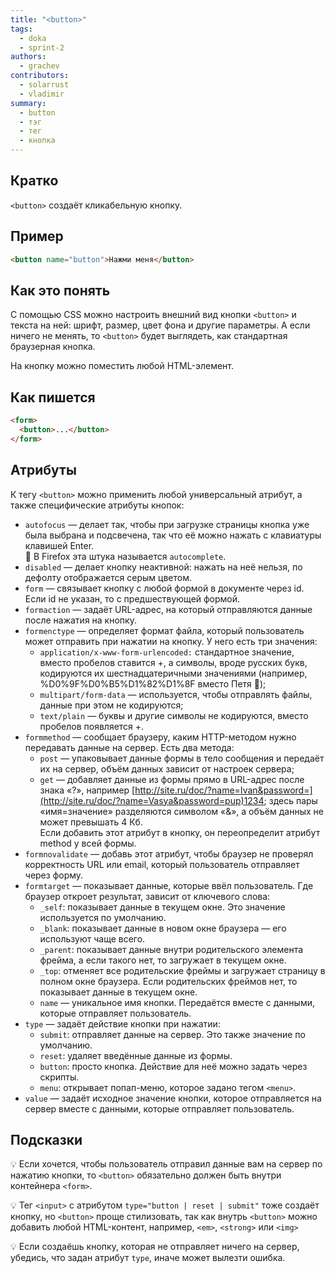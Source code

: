 ```yaml
---
title: "<button>"
tags:
  - doka
  - sprint-2
authors:
  - grachev
contributors:
  - solarrust
  - vladimir
summary:
  - button
  - тэг
  - тег
  - кнопка
---
```


## Кратко

`<button>` создаёт кликабельную кнопку.

## Пример

```html
<button name="button">Нажми меня</button>
```

## Как это понять

С помощью CSS можно настроить внешний вид кнопки `<button>` и текста на ней: шрифт, размер, цвет фона и другие параметры. А если ничего не менять, то `<button>` будет выглядеть, как стандартная браузерная кнопка.

На кнопку можно поместить любой HTML-элемент.

## Как пишется

```html
<form>
  <button>...</button>
</form>
```

## Атрибуты

К тегу `<button>` можно применить любой универсальный атрибут, а также специфические атрибуты кнопок:

- `autofocus` — делает так, чтобы при загрузке страницы кнопка уже была выбрана и подсвечена, так что её можно нажать с клавиатуры клавишей Enter.<br />🤔 В Firefox эта штука называется `autoсomplete`.
- `disabled` — делает кнопку неактивной: нажать на неё нельзя, по дефолту отображается серым цветом.
- `form` — связывает кнопку с любой формой в документе через id. Если id не указан, то с предшествующей формой.
- `formaction` — задаёт URL-адрес, на который отправляются данные после нажатия на кнопку.
- `formenctype` — определяет формат файла, который пользователь может отправить при нажатии на кнопку. У него есть три значения:
  - `application/x-www-form-urlencoded:` стандартное значение, вместо пробелов ставится +, а символы, вроде русских букв, кодируются их шестнадцатеричными значениями (например, %D0%9F%D0%B5%D1%82%D1%8F вместо Петя 🤡);
  - `multipart/form-data` — используется, чтобы отправлять файлы, данные при этом не кодируются;
  - `text/plain` — буквы и другие символы не кодируются, вместо пробелов появляется +.
- `formmethod` — сообщает браузеру, каким HTTP-методом нужно передавать данные на сервер. Есть два метода:
  - `post` — упаковывает данные формы в тело сообщения и передаёт их на сервер, объём данных зависит от настроек сервера;
  - `get` — добавляет данные из формы прямо в URL-адрес после знака «?», например [http://site.ru/doc/?name=Ivan&password=](http://site.ru/doc/?name=Vasya&password=pup)1234; здесь пары «имя=значение» разделяются символом «&», а объём данных не может превышать 4 Кб.<br />Если добавить этот атрибут в кнопку, он переопределит атрибут method у всей формы.
- `formnovalidate` — добавь этот атрибут, чтобы браузер не проверял корректность URL или email, который пользователь отправляет через форму.
- `formtarget` — показывает данные, которые ввёл пользователь. Где браузер откроет результат, зависит от ключевого слова:
  - `_self`: показывает данные в текущем окне. Это значение используется по умолчанию.
  - `_blank`: показывает данные в новом окне браузера — его используют чаще всего.
  - `_parent`: показывает данные внутри родительского элемента фрейма, а если такого нет, то загружает в текущем окне.
  - `_top`: отменяет все родительские фреймы и загружает страницу в полном окне браузера. Если родительских фреймов нет, то показывает данные в текущем окне.
  - `name` — уникальное имя кнопки. Передаётся вместе с данными, которые отправляет пользователь.
- `type` — задаёт действие кнопки при нажатии:
  - `submit`: отправляет данные на сервер. Это также значение по умолчанию.
  - `reset`: удаляет введённые данные из формы.
  - `button`: просто кнопка. Действие для неё можно задать через скрипты.
  - `menu`: открывает попап-меню, которое задано тегом `<menu>`.
- `value` — задаёт исходное значение кнопки, которое отправляется на сервер вместе с данными, которые отправляет пользователь.

## Подсказки

💡 Если хочется, чтобы пользователь отправил данные вам на сервер по нажатию кнопки, то `<button>` обязательно должен быть внутри контейнера `<form>`.

💡 Тег `<input>` с атрибутом `type="button | reset | submit"` тоже создаёт кнопку, но `<button>` проще стилизовать, так как внутрь `<button>` можно добавить любой HTML-контент, например, `<em>`, `<strong>` или `<img>`

💡 Если создаёшь кнопку, которая не отправляет ничего на сервер, убедись, что задан атрибут `type`, иначе может вылезти ошибка.
